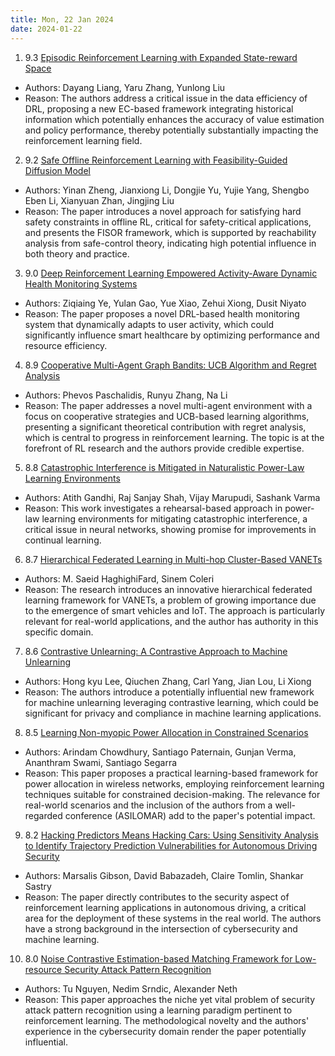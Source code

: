 ```yaml
---
title: Mon, 22 Jan 2024
date: 2024-01-22
---
```

1. 9.3 [Episodic Reinforcement Learning with Expanded State-reward Space](https://arxiv.org/abs/2401.10516)
* Authors: Dayang Liang, Yaru Zhang, Yunlong Liu
* Reason: The authors address a critical issue in the data efficiency of DRL, proposing a new EC-based framework integrating historical information which potentially enhances the accuracy of value estimation and policy performance, thereby potentially substantially impacting the reinforcement learning field.

2. 9.2 [Safe Offline Reinforcement Learning with Feasibility-Guided Diffusion Model](https://arxiv.org/abs/2401.10700)
* Authors: Yinan Zheng, Jianxiong Li, Dongjie Yu, Yujie Yang, Shengbo Eben Li, Xianyuan Zhan, Jingjing Liu
* Reason: The paper introduces a novel approach for satisfying hard safety constraints in offline RL, critical for safety-critical applications, and presents the FISOR framework, which is supported by reachability analysis from safe-control theory, indicating high potential influence in both theory and practice.

3. 9.0 [Deep Reinforcement Learning Empowered Activity-Aware Dynamic Health Monitoring Systems](https://arxiv.org/abs/2401.10794)
* Authors: Ziqiaing Ye, Yulan Gao, Yue Xiao, Zehui Xiong, Dusit Niyato
* Reason: The paper proposes a novel DRL-based health monitoring system that dynamically adapts to user activity, which could significantly influence smart healthcare by optimizing performance and resource efficiency.

4. 8.9 [Cooperative Multi-Agent Graph Bandits: UCB Algorithm and Regret Analysis](https://arxiv.org/abs/2401.10383)
* Authors: Phevos Paschalidis, Runyu Zhang, Na Li
* Reason: The paper addresses a novel multi-agent environment with a focus on cooperative strategies and UCB-based learning algorithms, presenting a significant theoretical contribution with regret analysis, which is central to progress in reinforcement learning. The topic is at the forefront of RL research and the authors provide credible expertise.

5. 8.8 [Catastrophic Interference is Mitigated in Naturalistic Power-Law Learning Environments](https://arxiv.org/abs/2401.10393)
* Authors: Atith Gandhi, Raj Sanjay Shah, Vijay Marupudi, Sashank Varma
* Reason: This work investigates a rehearsal-based approach in power-law learning environments for mitigating catastrophic interference, a critical issue in neural networks, showing promise for improvements in continual learning.

6. 8.7 [Hierarchical Federated Learning in Multi-hop Cluster-Based VANETs](https://arxiv.org/abs/2401.10361)
* Authors: M. Saeid HaghighiFard, Sinem Coleri
* Reason: The research introduces an innovative hierarchical federated learning framework for VANETs, a problem of growing importance due to the emergence of smart vehicles and IoT. The approach is particularly relevant for real-world applications, and the author has authority in this specific domain.

7. 8.6 [Contrastive Unlearning: A Contrastive Approach to Machine Unlearning](https://arxiv.org/abs/2401.10458)
* Authors: Hong kyu Lee, Qiuchen Zhang, Carl Yang, Jian Lou, Li Xiong
* Reason: The authors introduce a potentially influential new framework for machine unlearning leveraging contrastive learning, which could be significant for privacy and compliance in machine learning applications.

8. 8.5 [Learning Non-myopic Power Allocation in Constrained Scenarios](https://arxiv.org/abs/2401.10297)
* Authors: Arindam Chowdhury, Santiago Paternain, Gunjan Verma, Ananthram Swami, Santiago Segarra
* Reason: This paper proposes a practical learning-based framework for power allocation in wireless networks, employing reinforcement learning techniques suitable for constrained decision-making. The relevance for real-world scenarios and the inclusion of the authors from a well-regarded conference (ASILOMAR) add to the paper's potential impact.

9. 8.2 [Hacking Predictors Means Hacking Cars: Using Sensitivity Analysis to Identify Trajectory Prediction Vulnerabilities for Autonomous Driving Security](https://arxiv.org/abs/2401.10313)
* Authors: Marsalis Gibson, David Babazadeh, Claire Tomlin, Shankar Sastry
* Reason: The paper directly contributes to the security aspect of reinforcement learning applications in autonomous driving, a critical area for the deployment of these systems in the real world. The authors have a strong background in the intersection of cybersecurity and machine learning.

10. 8.0 [Noise Contrastive Estimation-based Matching Framework for Low-resource Security Attack Pattern Recognition](https://arxiv.org/abs/2401.10337)
* Authors: Tu Nguyen, Nedim Srndic, Alexander Neth
* Reason: This paper approaches the niche yet vital problem of security attack pattern recognition using a learning paradigm pertinent to reinforcement learning. The methodological novelty and the authors' experience in the cybersecurity domain render the paper potentially influential.

